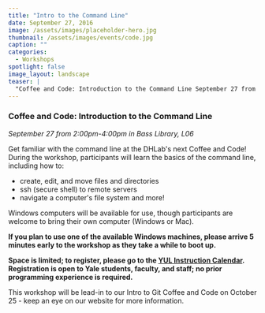 ```yaml
---
title: "Intro to the Command Line"
date: September 27, 2016
image: /assets/images/placeholder-hero.jpg
thumbnail: /assets/images/events/code.jpg
caption: ""
categories: 
  - Workshops
spotlight: false 
image_layout: landscape
teaser: |
  "Coffee and Code: Introduction to the Command Line September 27 from 2:00pm-4:00pm in Bass Library, L06 Get familiar with the command line at the DHLab's next Coffee and Code! During the workshop,..."
---
```


### Coffee and Code: Introduction to the Command Line
*September 27 from 2:00pm-4:00pm in Bass Library, L06*  
   
Get familiar with the command line at the DHLab's next Coffee and Code! During the workshop, participants will learn the basics of the command line, including how to:

 * create, edit, and move files and directories
 * ssh (secure shell) to remote servers
 * navigate a computer's file system and more!

Windows computers will be available for use, though participants are welcome to bring their own computer (Windows or Mac).

**If you plan to use one of the available Windows machines, please arrive 5 minutes early to the workshop as they take a while to boot up.**
   
**Space is limited; to register, please go to the [YUL Instruction Calendar](http://schedule.yale.edu/event/2829853). Registration is open to Yale students, faculty, and staff; no prior programming experience is required.**
   
This workshop will be lead-in to our Intro to Git Coffee and Code on October 25 - keep an eye on our website for more information.